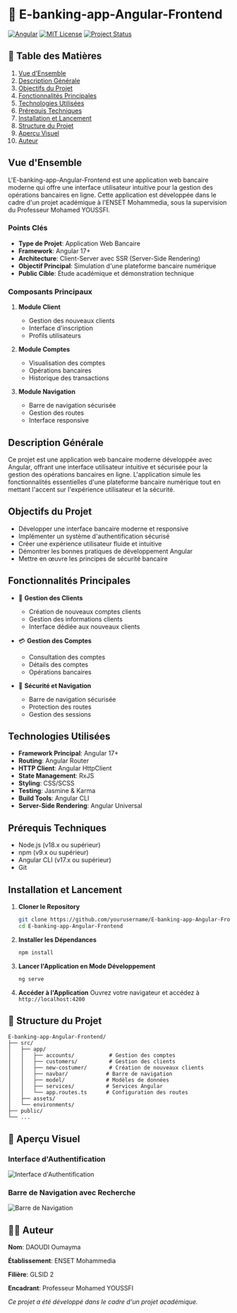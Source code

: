 # 🏦 E-banking-app-Angular-Frontend

[![Angular](https://img.shields.io/badge/Angular-DD0031?style=for-the-badge&logo=angular&logoColor=white)](https://angular.io/)
[![MIT License](https://img.shields.io/badge/License-MIT-green.svg)](https://opensource.org/licenses/MIT)
[![Project Status](https://img.shields.io/badge/Status-Active-success.svg)](https://github.com/yourusername/E-banking-app-Angular-Frontend)

## 📑 Table des Matières

1. [Vue d'Ensemble](#vue-densemble)
2. [Description Générale](#description-générale)
3. [Objectifs du Projet](#objectifs-du-projet)
4. [Fonctionnalités Principales](#fonctionnalités-principales)
5. [Technologies Utilisées](#technologies-utilisées)
6. [Prérequis Techniques](#prérequis-techniques)
7. [Installation et Lancement](#installation-et-lancement)
8. [Structure du Projet](#structure-du-projet)
9. [Aperçu Visuel](#aperçu-visuel)
10. [Auteur](#auteur)

## Vue d'Ensemble

L'E-banking-app-Angular-Frontend est une application web bancaire moderne qui offre une interface utilisateur intuitive pour la gestion des opérations bancaires en ligne. Cette application est développée dans le cadre d'un projet académique à l'ENSET Mohammedia, sous la supervision du Professeur Mohamed YOUSSFI.

### Points Clés
- **Type de Projet**: Application Web Bancaire
- **Framework**: Angular 17+
- **Architecture**: Client-Server avec SSR (Server-Side Rendering)
- **Objectif Principal**: Simulation d'une plateforme bancaire numérique
- **Public Cible**: Étude académique et démonstration technique

### Composants Principaux
1. **Module Client**
   - Gestion des nouveaux clients
   - Interface d'inscription
   - Profils utilisateurs

2. **Module Comptes**
   - Visualisation des comptes
   - Opérations bancaires
   - Historique des transactions

3. **Module Navigation**
   - Barre de navigation sécurisée
   - Gestion des routes
   - Interface responsive

## Description Générale

Ce projet est une application web bancaire moderne développée avec Angular, offrant une interface utilisateur intuitive et sécurisée pour la gestion des opérations bancaires en ligne. L'application simule les fonctionnalités essentielles d'une plateforme bancaire numérique tout en mettant l'accent sur l'expérience utilisateur et la sécurité.

## Objectifs du Projet

- Développer une interface bancaire moderne et responsive
- Implémenter un système d'authentification sécurisé
- Créer une expérience utilisateur fluide et intuitive
- Démontrer les bonnes pratiques de développement Angular
- Mettre en œuvre les principes de sécurité bancaire

## Fonctionnalités Principales

- 👥 **Gestion des Clients**
  - Création de nouveaux comptes clients
  - Gestion des informations clients
  - Interface dédiée aux nouveaux clients

- 💳 **Gestion des Comptes**
  - Consultation des comptes
  - Détails des comptes
  - Opérations bancaires

- 🔐 **Sécurité et Navigation**
  - Barre de navigation sécurisée
  - Protection des routes
  - Gestion des sessions

## Technologies Utilisées

- **Framework Principal**: Angular 17+
- **Routing**: Angular Router
- **HTTP Client**: Angular HttpClient
- **State Management**: RxJS
- **Styling**: CSS/SCSS
- **Testing**: Jasmine & Karma
- **Build Tools**: Angular CLI
- **Server-Side Rendering**: Angular Universal

## Prérequis Techniques

- Node.js (v18.x ou supérieur)
- npm (v9.x ou supérieur)
- Angular CLI (v17.x ou supérieur)
- Git

## Installation et Lancement

1. **Cloner le Repository**
   ```bash
   git clone https://github.com/yourusername/E-banking-app-Angular-Frontend.git
   cd E-banking-app-Angular-Frontend
   ```

2. **Installer les Dépendances**
   ```bash
   npm install
   ```

3. **Lancer l'Application en Mode Développement**
   ```bash
   ng serve
   ```

4. **Accéder à l'Application**
   Ouvrez votre navigateur et accédez à `http://localhost:4200`

## 📁 Structure du Projet

```
E-banking-app-Angular-Frontend/
├── src/
│   ├── app/
│   │   ├── accounts/           # Gestion des comptes
│   │   ├── customers/          # Gestion des clients
│   │   ├── new-costumer/       # Création de nouveaux clients
│   │   ├── navbar/            # Barre de navigation
│   │   ├── model/             # Modèles de données
│   │   ├── services/          # Services Angular
│   │   └── app.routes.ts      # Configuration des routes
│   ├── assets/
│   └── environments/
├── public/
└── ...
```

## 📸 Aperçu Visuel

### Interface d'Authentification
![Interface d'Authentification](.angular/cache/19.2.12/digital-banking-web/vite/assets/auth.png)

### Barre de Navigation avec Recherche
![Barre de Navigation](.angular/cache/19.2.12/digital-banking-web/vite/assets/navbar_search.png)

## 👨‍💻 Auteur

**Nom**: DAOUDI Oumayma 

**Établissement**: ENSET Mohammedia  

**Filière**: GLSID 2 

**Encadrant**: Professeur Mohamed YOUSSFI

*Ce projet a été développé dans le cadre d'un projet académique.*

